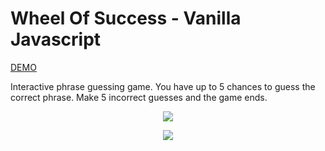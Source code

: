 # Wheel Of Success - Vanilla Javascript

[DEMO](https://eliq1986.github.io/TREEHOUSE-7/)

Interactive phrase guessing game. You have up to 5 chances to guess the correct phrase. Make 5 incorrect guesses and the game ends.



 <p align="center">
  <img src="https://user-images.githubusercontent.com/6277603/42423308-2ad1b160-82ad-11e8-9115-23db3dc240f4.png">
  </p>

   <p align="center">
  <img src="https://user-images.githubusercontent.com/6277603/42423328-6171bc42-82ad-11e8-8ae4-ed5dfa37d7cd.png">
  </p>
